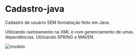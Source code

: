 # Cadastro-java
Cadastro de usuário SEM formatação feito em Java.

Utilizando rastreamento na XML e com gerenciamento de umas dependências.
Utilizando SPRING e MAVEN.

![modelo](https://user-images.githubusercontent.com/27456580/100316611-a6cebb00-2f99-11eb-8c60-95e655c88ea5.png)
